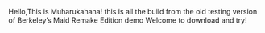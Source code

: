 Hello,This is Muharukahana!
this is all the build from the old testing version of Berkeley’s Maid Remake Edition demo
Welcome to download and try!
